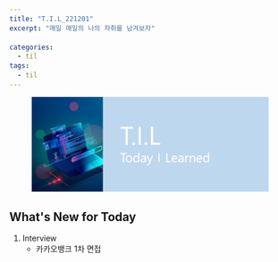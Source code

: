 ```yaml
---
title: "T.I.L_221201"
excerpt: "매일 매일의 나의 자취를 남겨보자"

categories:
  - til
tags:
  - til
---
```

<figure>
    <img src="/assets/images/til_image.png">
</figure>

## What's New for Today   
1. Interview
    - 카카오뱅크 1차 면접
    